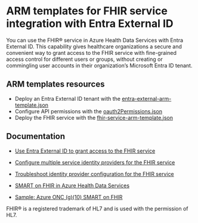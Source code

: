# ARM templates for FHIR service integration with Entra External ID

You can use the FHIR® service in Azure Health Data Services with Entra External ID. This capability gives healthcare organizations a secure and convenient way to grant access to the FHIR service with fine-grained access control for different users or groups, without creating or commingling user accounts in their organization’s Microsoft Entra ID tenant.

## ARM templates resources

- Deploy an Entra External ID tenant with the [entra-external-arm-template.json](entra-external-arm-template.json)
- Configure API permissions with the [oauth2Permissions.json]( ../fhir-aad-b2c/oauth2Permissions.json)
- Deploy the FHIR service with the [fhir-service-arm-template.json]( ../fhir-aad-b2c/fhir-service-arm-template.json)

## Documentation

- [Use Entra External ID to grant access to the FHIR service](https://learn.microsoft.com/azure/healthcare-apis/fhir/azure-entra-external-id-setup)

- [Configure multiple service identity providers for the FHIR service](https://learn.microsoft.com/azure/healthcare-apis/fhir/configure-identity-providers)

- [Troubleshoot identity provider configuration for the FHIR service](https://learn.microsoft.com/azure/healthcare-apis/fhir/troubleshoot-identity-provider-configuration)

- [SMART on FHIR in Azure Health Data Services](https://learn.microsoft.com/azure/healthcare-apis/fhir/smart-on-fhir)

- [Sample: Azure ONC (g)(10) SMART on FHIR](https://github.com/Azure-Samples/azure-health-data-and-ai-samples/tree/main/samples/patientandpopulationservices-smartonfhir-oncg10)

FHIR® is a registered trademark of HL7 and is used with the permission of HL7.
